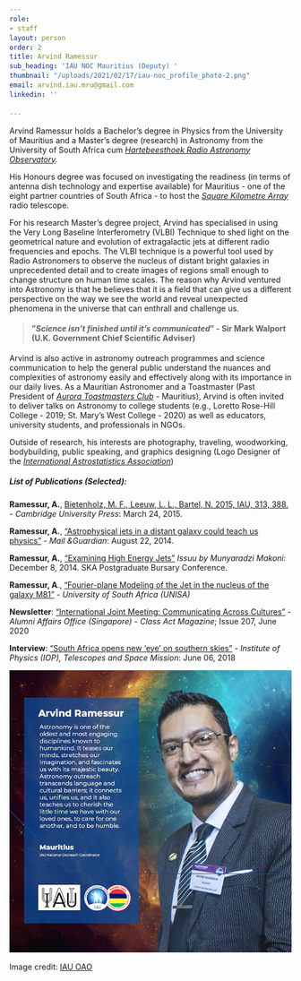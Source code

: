 ```yaml
---
role:
- staff
layout: person
order: 2
title: Arvind Ramessur
sub_heading: 'IAU NOC Mauritius (Deputy) '
thumbnail: "/uploads/2021/02/17/iau-noc_profile_photo-2.png"
email: arvind.iau.mru@gmail.com
linkedin: ''

---
```

Arvind Ramessur holds a Bachelor’s degree in Physics from the University of Mauritius and a Master’s degree (research) in Astronomy from the University of South Africa cum [_Hartebeesthoek Radio Astronomy Observatory_](http://www.hartrao.ac.za/)_._

His Honours degree was focused on investigating the readiness (in terms of antenna dish technology and expertise available) for Mauritius - one of the eight partner countries of South Africa - to host the [_Square Kilometre Array_](https://www.sarao.ac.za/) radio telescope.

For his research Master’s degree project, Arvind has specialised in using the Very Long Baseline Interferometry (VLBI) Technique to shed light on the geometrical nature and evolution of extragalactic jets at different radio frequencies and epochs. The VLBI technique is a powerful tool used by Radio Astronomers to observe the nucleus of distant bright galaxies in unprecedented detail and to create images of regions small enough to change structure on human time scales. The reason why Arvind ventured into Astronomy is that he believes that it is a field that can give us a different perspective on the way we see the world and reveal unexpected phenomena in the universe that can enthrall and challenge us.

> #### **”_Science isn’t finished until it’s communicated_”** - Sir Mark Walport (U.K. Government Chief Scientific Adviser)

Arvind is also active in astronomy outreach programmes and science communication to help the general public understand the nuances and complexities of astronomy easily and effectively along with its importance in our daily lives. As a Mauritian Astronomer and a Toastmaster (Past President of [_Aurora Toastmasters Club_](https://aurora.toastmastersclubs.org/awards_2019_20.html) - Mauritius), Arvind is often invited to deliver talks on Astronomy to college students (e.g., Loretto Rose-Hill College - 2019; St. Mary’s West College - 2020) as well as educators, university students, and professionals in NGOs.

Outside of research, his interests are photography, traveling, woodworking, bodybuilding, public speaking, and graphics designing (Logo Designer of the [_International Astrostatistics Association_](http://iaa.mi.oa-brera.inaf.it/IAA/home.html))

##### **List of Publications (Selected):**

**Ramessur, A.**, [Bietenholz, M. F., Leeuw, L. L., Bartel, N. 2015, IAU, 313, 388.](https://doi.org/10.1017/S1743921315002562) - _Cambridge University Press_: March 24, 2015.

**Ramessur, A.**, [“Astrophysical jets in a distant galaxy could teach us physics”](https://mg.co.za/article/2014-08-18-astrophysical-jets-in-distant-galaxy-could-teach-us-physics) -  _Mail &Guardian_: August 22, 2014.

**Ramessur, A.**, [“Examining High Energy Jets”](https://issuu.com/wheatlands/docs/ska_digital) _Issuu by Munyaradzi Makoni:_ December 8, 2014. SKA Postgraduate Bursary Conference.

**Ramessur, A**., [“Fourier-plane Modeling of the Jet in the nucleus of the galaxy M81”](http://hdl.handle.net/10500/23817) - _University of South Africa (UNISA)_

**Newsletter**: [“International Joint Meeting: Communicating Across Cultures”](http://enewsletter.ntu.edu.sg/classact/Jun20/Pages/an60.aspx) - _Alumni Affairs Office (Singapore) - Class Act Magazine_; Issue 207, June 2020

**Interview**: [“South Africa opens new ‘eye’ on southern skies”](https://tinyurl.com/ioppublications) -  _Institute of Physics (IOP), Telescopes and Space Mission_: June 06, 2018

![](/uploads/2022/02/05/img_7542_700.png)

Image credit: [IAU OAO](https://www.iau.org/public/)